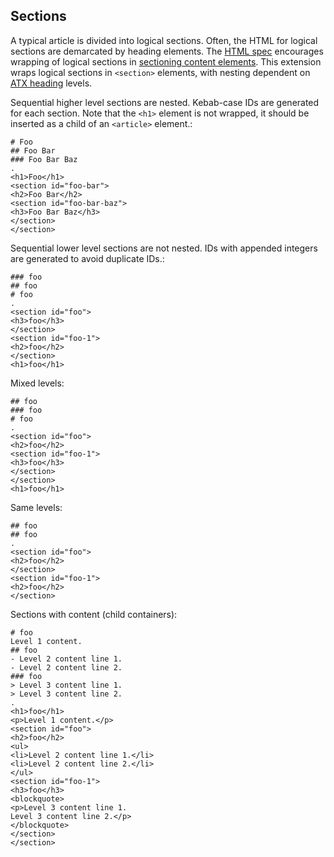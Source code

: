 ﻿## Sections
A typical article is divided into logical sections. Often, the HTML for logical sections are demarcated by heading elements.
The [HTML spec](https://html.spec.whatwg.org/multipage/sections.html#headings-and-sections) encourages wrapping of 
logical sections in [sectioning content elements](https://html.spec.whatwg.org/multipage/dom.html#sectioning-content-2).
This extension wraps logical sections in `<section>` elements, with nesting dependent on [ATX heading](https://spec.commonmark.org/0.28/#atx-headings)
levels.

Sequential higher level sections are nested. Kebab-case IDs are generated for each section.
Note that the `<h1>` element is not wrapped, it should be inserted as a child of an `<article>` element.:

```````````````````````````````` example
# Foo
## Foo Bar
### Foo Bar Baz
.
<h1>Foo</h1>
<section id="foo-bar">
<h2>Foo Bar</h2>
<section id="foo-bar-baz">
<h3>Foo Bar Baz</h3>
</section>
</section>
````````````````````````````````

Sequential lower level sections are not nested. IDs with appended integers are generated to avoid duplicate IDs.:

```````````````````````````````` example
### foo
## foo
# foo
.
<section id="foo">
<h3>foo</h3>
</section>
<section id="foo-1">
<h2>foo</h2>
</section>
<h1>foo</h1>
````````````````````````````````

Mixed levels:

```````````````````````````````` example
## foo
### foo
# foo
.
<section id="foo">
<h2>foo</h2>
<section id="foo-1">
<h3>foo</h3>
</section>
</section>
<h1>foo</h1>
````````````````````````````````

Same levels:

```````````````````````````````` example
## foo
## foo
.
<section id="foo">
<h2>foo</h2>
</section>
<section id="foo-1">
<h2>foo</h2>
</section>
````````````````````````````````

Sections with content (child containers):

```````````````````````````````` example
# foo
Level 1 content.
## foo
- Level 2 content line 1.
- Level 2 content line 2.
### foo
> Level 3 content line 1.
> Level 3 content line 2.
.
<h1>foo</h1>
<p>Level 1 content.</p>
<section id="foo">
<h2>foo</h2>
<ul>
<li>Level 2 content line 1.</li>
<li>Level 2 content line 2.</li>
</ul>
<section id="foo-1">
<h3>foo</h3>
<blockquote>
<p>Level 3 content line 1.
Level 3 content line 2.</p>
</blockquote>
</section>
</section>
````````````````````````````````
